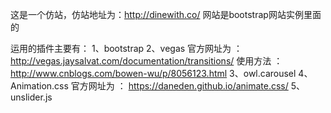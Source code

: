 这是一个仿站，仿站地址为：http://dinewith.co/ 网站是bootstrap网站实例里面的

运用的插件主要有：
1、bootstrap
2、vegas
    官方网址为 ：http://vegas.jaysalvat.com/documentation/transitions/
    使用方法 ：http://www.cnblogs.com/bowen-wu/p/8056123.html
3、owl.carousel
4、Animation.css
    官方网址为 ： https://daneden.github.io/animate.css/
5、unslider.js
